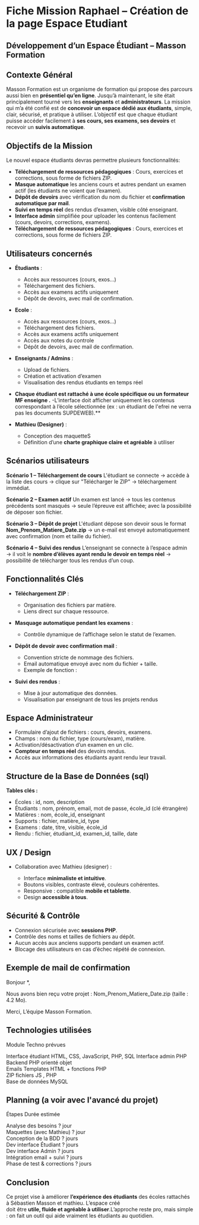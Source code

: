 # Fiche Mission Raphael – Création de la page Espace Etudiant

## Développement d’un Espace Étudiant – Masson Formation

## Contexte Général

Masson Formation est un organisme de formation qui propose des parcours aussi bien en **présentiel qu’en ligne**. Jusqu’à maintenant, le site était principalement tourné vers les **enseignants** et **administrateurs**.
La mission qui m’a été confié est de **concevoir un espace dédié aux étudiants**, simple, clair, sécurisé, et pratique à utiliser. L’objectif est que chaque étudiant puisse accéder facilement à **ses cours, ses examens, ses devoirs** et recevoir un **suivis automatique**.



##  Objectifs de la Mission

Le nouvel espace étudiants devras permettre plusieurs fonctionnalités:

* **Téléchargement de ressources pédagogiques** : Cours, exercices et corrections, sous forme de fichiers ZIP.
* **Masque automatique** les anciens cours et autres pendant un examen actif (les étudiants ne voient que l’examen).
* **Dépôt de devoirs** avec vérification du nom du fichier et **confirmation automatique par mail**.
* **Suivi en temps réel** des rendus d’examen, visible côté enseignant.
* **Interface admin** simplifiée pour uploader les contenus facilement (cours, devoirs, corrections, examens).
* **Téléchargement de ressources pédagogiques** : Cours, exercices et corrections, sous forme de fichiers ZIP.

## Utilisateurs concernés

* **Étudiants** :

  * Accès aux ressources (cours, exos…)
  * Téléchargement des fichiers.
  * Accès aux examens actifs uniquement
  * Dépôt de devoirs, avec mail de confirmation.

* **Ecole** :

  * Accès aux ressources (cours, exos…)
  * Téléchargement des fichiers.
  * Accès aux examens actifs uniquement
  * Accès aux notes du controle
  * Dépôt de devoirs, avec mail de confirmation.

* **Enseignants / Admins** :
  * Upload de fichiers.
  * Création et activation d’examen
  * Visualisation des rendus étudiants en temps réel

* 
    **Chaque étudiant est rattaché à une école spécifique ou un formateur MF enseigne .**
    -L’interface doit afficher uniquement les contenus correspondant à l’école sélectionnée (ex : un étudiant de l'efrei ne verra pas les documents SUPDEWEB).**

* **Mathieu (Designer)** :

  * Conception des maquetteS
  * Définition d’une **charte graphique claire et agréable** à utiliser



##  Scénarios utilisateurs

**Scénario 1 – Téléchargement de cours**
L'étudiant se connecte → accède à la liste des cours → clique sur "Télécharger le ZIP" → téléchargement immédiat.

**Scénario 2 – Examen actif**
Un examen est lancé → tous les contenus précédents sont masqués → seule l’épreuve est affichée; avec la possibilité de déposer son fichier.

**Scénario 3 – Dépôt de projet**
L'étudiant dépose son devoir sous le format **Nom\_Prenom\_Matiere\_Date.zip** → un e-mail est envoyé automatiquement avec confirmation (nom et taille du fichier).

**Scénario 4 – Suivi des rendus**
L’enseignant se connecte à l’espace admin → il voit le **nombre d’élèves ayant rendu le devoir en temps réel** → possibilité de télécharger tous les rendus d’un coup.



##  Fonctionnalités Clés

* **Téléchargement ZIP** :

  * Organisation des fichiers par matière.
  * Liens direct sur chaque ressource.

* **Masquage automatique pendant les examens** :

  * Contrôle dynamique de l’affichage selon le statut de l’examen.

* **Dépôt de devoir avec confirmation mail** :

  * Convention stricte de nommage des fichiers.
  * Email automatique envoyé avec nom du fichier + taille.
  * Exemple de fonction :


* **Suivi des rendus** :

  * Mise à jour automatique des données.
  * Visualisation par enseignant de tous les projets rendus



##  Espace Administrateur

* Formulaire d’ajout de fichiers : cours, devoirs, examens.
* Champs : nom du fichier, type (cours/exam), matière.
* Activation/désactivation d’un examen en un clic.
* **Compteur en temps réel** des devoirs rendus.
* Accès aux informations des étudiants ayant rendu leur travail.


##  Structure de la Base de Données (sql)

**Tables clés :**

- Écoles : id, nom, description
- Étudiants : nom, prénom, email, mot de passe, école_id (clé étrangère)
- Matières : nom, école_id, enseignant
- Supports : fichier, matière_id, type
- Examens : date, titre, visible, école_id
- Rendu : fichier, étudiant_id, examen_id, taille, date

##  UX / Design

* Collaboration avec Mathieu (designer) :

  * Interface **minimaliste et intuitive**.
  * Boutons visibles, contraste élevé, couleurs cohérentes.
  * Responsive : compatible **mobile et tablette**.
  * Design **accessible à tous**.



##  Sécurité & Contrôle

* Connexion sécurisée avec **sessions PHP**.
* Contrôle des noms et tailles de fichiers au dépôt.
* Aucun accès aux anciens supports pendant un examen actif.
* Blocage des utilisateurs en cas d’échec répété de connexion.



##  Exemple de mail de confirmation

Bonjour *,

Nous avons bien reçu votre projet : Nom_Prenom_Matiere_Date.zip (taille : 4.2 Mo).

Merci,
L’équipe Masson Formation.




##  Technologies utilisées
 Module              Techno prévues                  
  
 Interface étudiant  HTML, CSS, JavaScript, PHP, SQL 
 Interface admin     PHP                             
 Backend             PHP orienté objet               
 Emails              Templates HTML + fonctions PHP  
 ZIP fichiers        JS , PHP           
 Base de données     MySQL                           


##  Planning (a voir avec l'avancé du projet)

 Étapes                       Durée estimée 

 Analyse des besoins          ? jour        
 Maquettes (avec Mathieu)     ? jour        
 Conception de la BDD         ? jours       
 Dev interface Étudiant       ? jours       
 Dev interface Admin          ? jours       
 Intégration email + suivi    ? jours       
 Phase de test & corrections  ? jours       


## Conclusion

Ce projet vise à améliorer **l’expérience des étudiants** des écoles rattachés à Sébastien Masson et mathieu. 
L’espace créé   
doit être **utile, fluide et agréable à utiliser**.L’approche reste pro, mais simple : on fait un outil qui aide
vraiment les étudiants au quotidien.

